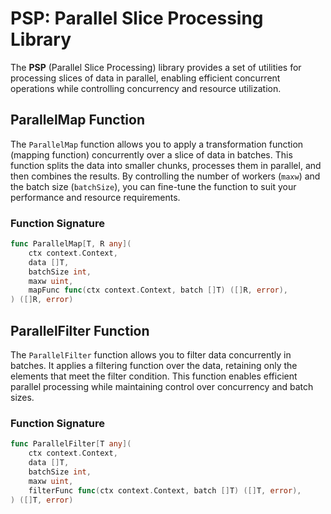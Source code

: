 # PSP: Parallel Slice Processing Library

The **PSP** (Parallel Slice Processing) library provides a set of utilities for processing slices of data in parallel, enabling efficient concurrent operations while controlling concurrency and resource utilization.

## ParallelMap Function

The `ParallelMap` function allows you to apply a transformation function (mapping function) concurrently over a slice of data in batches. This function splits the data into smaller chunks, processes them in parallel, and then combines the results. By controlling the number of workers (`maxw`) and the batch size (`batchSize`), you can fine-tune the function to suit your performance and resource requirements.

### Function Signature

```go
func ParallelMap[T, R any](
    ctx context.Context,
    data []T,
    batchSize int,
    maxw uint,
    mapFunc func(ctx context.Context, batch []T) ([]R, error),
) ([]R, error)
```

## ParallelFilter Function

The `ParallelFilter` function allows you to filter data concurrently in batches. It applies a filtering function over the data, retaining only the elements that meet the filter condition. This function enables efficient parallel processing while maintaining control over concurrency and batch sizes.

### Function Signature

```go
func ParallelFilter[T any](
    ctx context.Context,
    data []T,
    batchSize int,
    maxw uint,
    filterFunc func(ctx context.Context, batch []T) ([]T, error),
) ([]T, error)
